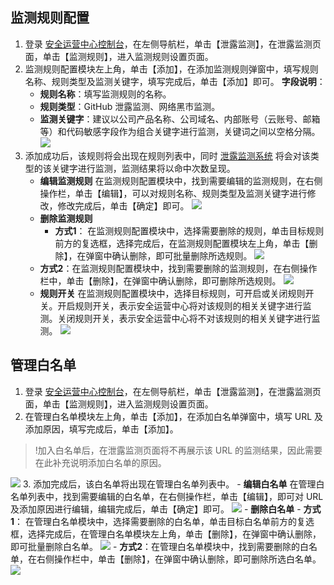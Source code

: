## **监测规则配置**
1. 登录 [安全运营中心控制台](https://console.cloud.tencent.com/ssav2/setting/monitor)，在左侧导航栏，单击【泄露监测】，在泄露监测页面，单击【监测规则】，进入监测规则设置页面。
2. 监测规则配置模块左上角，单击【添加】，在添加监测规则弹窗中，填写规则名称、规则类型及监测关键字，填写完成后，单击【添加】即可。
**字段说明**：
	- **规则名称**：填写监测规则的名称。
	-  **规则类型**：GitHub 泄露监测、网络黑市监测。
	- **监测关键字**：建议以公司产品名称、公司域名、内部账号（云账号、邮箱等）和代码敏感字段作为组合关键字进行监测，关键词之间以空格分隔。
	![](https://main.qcloudimg.com/raw/17ebfd1c038b5f8ac213a4e9c5119326.png)
3. 添加成功后，该规则将会出现在规则列表中，同时 [泄露监测系统](https://console.cloud.tencent.com/ssav2/monitor) 将会对该类型的该关键字进行监测，监测结果将以命中次数呈现。
	- **编辑监测规则**
		在监测规则配置模块中，找到需要编辑的监测规则，在右侧操作栏，单击【编辑】，可以对规则名称、规则类型及监测关键字进行修改，修改完成后，单击【确定】即可。
		![](https://main.qcloudimg.com/raw/56a64e40a6cc67fddbaf69ac74fc9ff0.png)
	- **删除监测规则**
		- **方式1**： 在监测规则配置模块中，选择需要删除的规则，单击目标规则前方的复选框，选择完成后，在监测规则配置模块左上角，单击【删除】，在弹窗中确认删除，即可批量删除所选规则。
		 ![](https://main.qcloudimg.com/raw/2dc09a834116384987d307194af8d2ad.png)
	 - **方式2**：在监测规则配置模块中，找到需要删除的监测规则，在右侧操作栏中，单击【删除】，在弹窗中确认删除，即可删除所选规则。
![](https://main.qcloudimg.com/raw/5e68ab4e3e1688825498776a29d62521.png)
	- **规则开关**
		在监测规则配置模块中，选择目标规则，可开启或关闭规则开关。开启规则开关，表示安全运营中心将对该规则的相关关键字进行监测。关闭规则开关，表示安全运营中心将不对该规则的相关关键字进行监测。
		![](https://main.qcloudimg.com/raw/467d9bb834615bf9b2457cf09fed38bb.png)

## 管理白名单
1. 登录 [安全运营中心控制台](https://console.cloud.tencent.com/ssav2/setting/monitor)，在左侧导航栏，单击【泄露监测】，在泄露监测页面，单击【监测规则】，进入监测规则设置页面。
2. 在管理白名单模块左上角，单击【添加】，在添加白名单弹窗中，填写 URL 及添加原因，填写完成后，单击【添加】。
>!加入白名单后，在泄露监测页面将不再展示该 URL 的监测结果，因此需要在此补充说明添加白名单的原因。
>
![](https://main.qcloudimg.com/raw/0ecdd7cd46644a67cf20614e05e2240d.png)
3. 添加完成后，该白名单将出现在管理白名单列表中。
	- **编辑白名单**
	在管理白名单列表中，找到需要编辑的白名单，在右侧操作栏，单击【编辑】，即可对 URL 及添加原因进行编辑，编辑完成后，单击【确定】即可。
![](https://main.qcloudimg.com/raw/2aa13cdb814ae7cb36f20a6faba72bdf.png)
	- **删除白名单**
		- **方式1**： 在管理白名单模块中，选择需要删除的白名单，单击目标白名单前方的复选框，选择完成后，在管理白名单模块左上角，单击【删除】，在弹窗中确认删除，即可批量删除白名单。
		 ![](https://main.qcloudimg.com/raw/2dc09a834116384987d307194af8d2ad.png)
		- **方式2**：在管理白名单模块中，找到需要删除的白名单，在右侧操作栏中，单击【删除】，在弹窗中确认删除，即可删除所选白名单。
	![](https://main.qcloudimg.com/raw/1a41c8db1fb92a3ad1aa7b94f26f8637.png)
